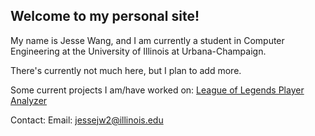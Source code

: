## Welcome to my personal site!

My name is Jesse Wang, and I am currently a student in Computer Engineering at the University of Illinois at Urbana-Champaign.

There's currently not much here, but I plan to add more.

Some current projects I am/have worked on:
[League of Legends Player Analyzer](https://www.youtube.com/watch?v=MDglMvOHuYM/)

Contact:
Email: jessejw2@illinois.edu
